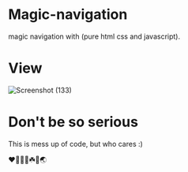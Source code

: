 # Magic-navigation
magic navigation with (pure html css and javascript). 

# View 
![Screenshot (133)](https://user-images.githubusercontent.com/86579429/177772377-34587c95-1fe5-4e75-b2e6-b416bfa78233.png)

# Don't be so serious
This is mess up of code, but who cares :)

❤️💸🥺🖤☘️🌻🌏

